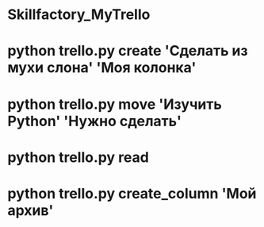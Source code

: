 # Skillfactory_MyTrello
# python trello.py create 'Сделать из мухи слона' 'Моя колонка'
# python trello.py move 'Изучить Python' 'Нужно сделать'
# python trello.py read
# python trello.py create_column 'Мой архив'
